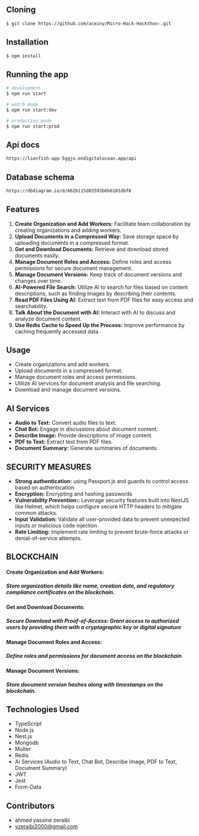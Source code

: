 ## Cloning

```bash
$ git clone https://github.com/aceiny/Micro-Hack-Hackthon-.git
```

## Installation

```bash
$ npm install
```

## Running the app

```bash
# development
$ npm run start

# watch mode
$ npm run start:dev

# production mode
$ npm run start:prod
```

## Api docs

```bash
https://lionfish-app-5ggjo.ondigitalocean.app/api
```

## Database schema

```bash
https://dbdiagram.io/d/662b115d03593b6b6101dbf8
```

## Features
1. **Create Organization and Add Workers:** Facilitate team collaboration by creating organizations and adding workers.
2. **Upload Documents in a Compressed Way:** Save storage space by uploading documents in a compressed format.
3. **Get and Download Documents:** Retrieve and download stored documents easily.
4. **Manage Document Roles and Access:** Define roles and access permissions for secure document management.
5. **Manage Document Versions:** Keep track of document versions and changes over time.
6. **AI-Powered File Search:** Utilize AI to search for files based on content descriptions, such as finding images by describing their contents.
7. **Read PDF Files Using AI:** Extract text from PDF files for easy access and searchability.
8. **Talk About the Document with AI:** Interact with AI to discuss and analyze document content.
9. **Use Redis Cache to Speed Up the Process:** Improve performance by caching frequently accessed data.

## Usage
- Create organizations and add workers.
- Upload documents in a compressed format.
- Manage document roles and access permissions.
- Utilize AI services for document analysis and file searching.
- Download and manage document versions.

## AI Services
- **Audio to Text:** Convert audio files to text.
- **Chat Bot:** Engage in discussions about document content.
- **Describe Image:** Provide descriptions of image content.
- **PDF to Text:** Extract text from PDF files.
- **Document Summary:** Generate summaries of documents.

## SECURITY MEASURES
- **Strong authentication:** using Passport.js and guards to control access based on authentication
- **Encryption:** Encrypting and hashing passwords 
- **Vulnerability Prevention::** Leverage security features built into NestJS like Helmet, which helps configure secure HTTP headers to mitigate common attacks.
- **Input Validation:** Validate all user-provided data to prevent unexpected inputs or malicious code injection
- **Rate Limiting:**  Implement rate limiting to prevent brute-force attacks or denial-of-service attempts.

## BLOCKCHAIN
#### Create Organization and Add Workers:
##### Store organization details like name, creation date, and regulatory compliance certificates on the blockchain. 

#### Get and Download Documents:
##### Secure Download with Proof-of-Access: Grant access to authorized users by providing them with a cryptographic key or digital signature

#### Manage Document Roles and Access:

##### Define roles and permissions for document access on the blockchain

#### Manage Document Versions:

##### Store document version hashes along with timestamps on the blockchain.


## Technologies Used
- TypeScript
- Node.js
- Nest.js
- Mongodb
- Multer
- Redis
- AI Services (Audio to Text, Chat Bot, Describe Image, PDF to Text, Document Summary)
- JWT
- Jest
- Form-Data
## Contributors
- ahmed yassine zeraibi
- yzeraibi2000@gmail.com